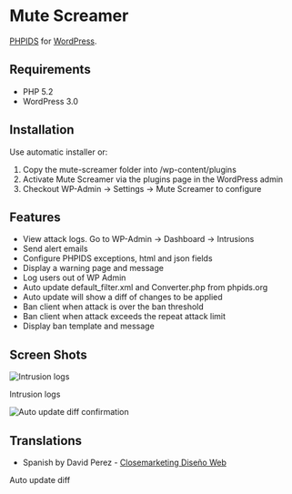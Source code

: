 # Mute Screamer #

[PHPIDS](http://phpids.org/) for [WordPress](http://wordpress.org/).

## Requirements ##

* PHP 5.2
* WordPress 3.0

## Installation ##

Use automatic installer or:

1. Copy the mute-screamer folder into /wp-content/plugins
2. Activate Mute Screamer via the plugins page in the WordPress admin
3. Checkout WP-Admin -> Settings -> Mute Screamer to configure

## Features ##

* View attack logs. Go to WP-Admin -> Dashboard -> Intrusions
* Send alert emails
* Configure PHPIDS exceptions, html and json fields
* Display a warning page and message
* Log users out of WP Admin
* Auto update default_filter.xml and Converter.php from phpids.org
* Auto update will show a diff of changes to be applied
* Ban client when attack is over the ban threshold
* Ban client when attack exceeds the repeat attack limit
* Display ban template and message

## Screen Shots ##

![Intrusion logs](https://github.com/ampt/mute-screamer/raw/master/screenshot-1.png)

Intrusion logs

![Auto update diff confirmation](https://github.com/ampt/mute-screamer/raw/master/screenshot-2.png)

## Translations

* Spanish by David Perez - [Closemarketing Diseño Web](http://www.closemarketing.es/)

Auto update diff
